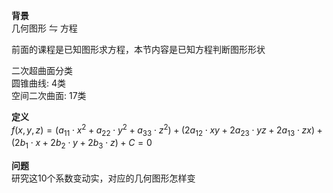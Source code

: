**背景**  
几何图形 $\leftrightharpoons$ 方程  
  
前面的课程是已知图形求方程，本节内容是已知方程判断图形形状  
  
二次超曲面分类  
圆锥曲线: 4类  
空间二次曲面: 17类  
  
**定义**  
$f(x,y,z)=(a_{11}\cdot x^2+a_{22}\cdot y^2+a_{33}\cdot z^2)+(2a_{12}\cdot xy+2a_{23}\cdot yz+2a_{13}\cdot zx)+(2b_1\cdot x+2b_2\cdot y+2b_3\cdot z)+C=0$  
  
**问题**  
研究这10个系数变动实，对应的几何图形怎样变  
